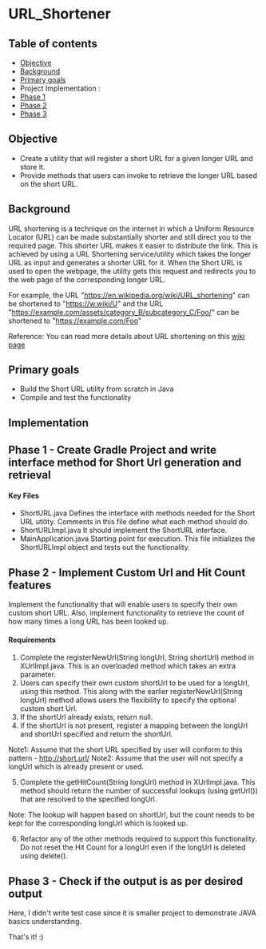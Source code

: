 # URL_Shortener

## Table of contents
* [Objective](#objective)
* [Background](#background)
* [Primary goals](#primary-goals)
* Project Implementation :
* [Phase 1](#phase-1)
* [Phase 2](#phase-2)
* [Phase 3](#phase-3)

## Objective
* Create a utility that will register a short URL for a given longer URL and store it. 
* Provide methods that users can invoke to retrieve the longer URL based on the short URL.

## Background
URL shortening is a technique on the internet in which a Uniform Resource Locator (URL) can be made substantially shorter and still direct you to the required page. This shorter URL makes it easier to distribute the link.
This is achieved by using a URL Shortening service/utility which takes the longer URL as input and generates a shorter URL for it. When the Short URL is used to open the webpage, the utility gets this request and redirects you to the web page of the corresponding longer URL.

For example, the URL "https://en.wikipedia.org/wiki/URL_shortening" can be shortened to "https://w.wiki/U" and the URL "https://example.com/assets/category_B/subcategory_C/Foo/" can be shortened to "https://example.com/Foo"

Reference: You can read more details about URL shortening on this [wiki page](https://en.wikipedia.org/wiki/URL_shortening)

## Primary goals
* Build the Short URL utility from scratch in Java
* Compile and test the functionality

## Implementation

## Phase 1 - Create Gradle Project and write interface method for Short Url generation and retrieval
#### Key Files
* ShortURL.java 
Defines the interface with methods needed for the Short URL utility. Comments in this file define what each method should do.
* ShortURLImpl.java 
It should implement the ShortURL interface.
* MainApplication.java
Starting point for execution. This file initializes the ShortURLImpl object and tests out the functionality. 

## Phase 2 - Implement Custom Url and Hit Count features
Implement the functionality that will enable users to specify their own custom short URL. Also, implement functionality to retrieve the count of how many times a long URL has been looked up.

#### Requirements
1. Complete the registerNewUrl(String longUrl, String shortUrl) method in XUrlImpl.java. This is an overloaded method which takes an extra parameter.
2. Users can specify their own custom shortUrl to be used for a longUrl, using this method. This along with the earlier registerNewUrl(String longUrl) method allows users the flexibility to specify the optional custom short Url.
3. If the shortUrl already exists, return null.
4. If the shortUrl is not present, register a mapping between the longUrl and shortUrl specified and return the shortUrl.

Note1: Assume that the short URL specified by user will conform to this pattern - http://short.url/<alphanumericstring>
Note2: Assume that the user will not specify a longUrl which is already present or used.

5. Complete the getHitCount(String longUrl) method in XUrlImpl.java.
This method should return the number of successful lookups (using getUrl()) that are resolved to the specified longUrl.

Note: The lookup will happen based on shortUrl, but the count needs to be kept for the corresponding longUrl which is looked up.

6. Refactor any of the other methods required to support this functionality.
Do not reset the Hit Count for a longUrl even if the longUrl is deleted using delete().

## Phase 3 - Check if the output is as per desired output 
Here, I didn't write test case since it is smaller project to demonstrate JAVA basics understanding.

That's it! :)









